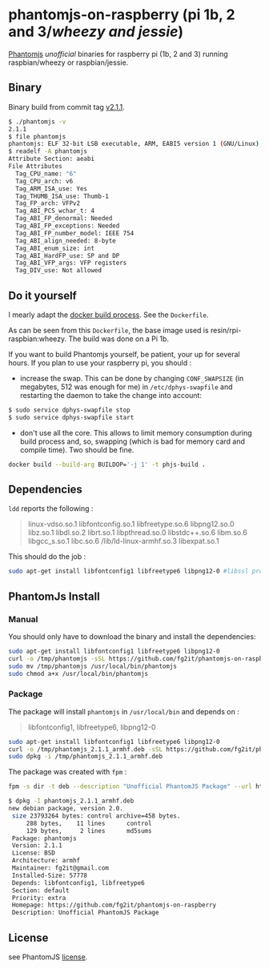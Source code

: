 # phantomjs-on-raspberry (pi 1b, 2 and 3/*wheezy and jessie*)
[Phantomjs](http://phantomjs.org/) *unofficial* binaries for raspberry pi (1b, 2 and 3) running raspbian/wheezy or raspbian/jessie.

## Binary
Binary build from commit tag [v2.1.1](https://github.com/ariya/phantomjs/tree/2.1.1).
```bash
$ ./phantomjs -v
2.1.1
$ file phantomjs
phantomjs: ELF 32-bit LSB executable, ARM, EABI5 version 1 (GNU/Linux), dynamically linked, interpreter /lib/ld-linux-armhf.so.3, for GNU/Linux 2.6.26, BuildID[sha1]=5b45cada7ea3423e57c04caffe681f14b5301000, stripped
$ readelf -A phantomjs
Attribute Section: aeabi
File Attributes
  Tag_CPU_name: "6"
  Tag_CPU_arch: v6
  Tag_ARM_ISA_use: Yes
  Tag_THUMB_ISA_use: Thumb-1
  Tag_FP_arch: VFPv2
  Tag_ABI_PCS_wchar_t: 4
  Tag_ABI_FP_denormal: Needed
  Tag_ABI_FP_exceptions: Needed
  Tag_ABI_FP_number_model: IEEE 754
  Tag_ABI_align_needed: 8-byte
  Tag_ABI_enum_size: int
  Tag_ABI_HardFP_use: SP and DP
  Tag_ABI_VFP_args: VFP registers
  Tag_DIV_use: Not allowed
```

## Do it yourself
I mearly adapt the
[docker build process](https://github.com/ariya/phantomjs/blob/2.1.1/deploy/docker-build.sh).
See the `Dockerfile`.

As can be seen from this `Dockerfile`, the base image used is resin/rpi-raspbian:wheezy. The build was done on a Pi 1b.

If you want to build Phantomjs yourself, be patient, your up for several hours.
If you plan to use your raspberry pi, you should :
- increase the swap. This can be done by changing `CONF_SWAPSIZE` (in megabytes,
512 was enough for me)
in `/etc/dphys-swapfile` and restarting the daemon to take the change into account:
```bash
$ sudo service dphys-swapfile stop
$ sudo service dphys-swapfile start
```
- don't use all the core. This allows to limit memory consumption during build process and, so, swapping (which is bad for memory card and compile time). Two should be fine.
```bash
docker build --build-arg BUILDOP='-j 1' -t phjs-build .
```

## Dependencies
`ldd` reports the following :

> linux-vdso.so.1
> libfontconfig.so.1
> libfreetype.so.6
> libpng12.so.0
> libz.so.1
> libdl.so.2
> librt.so.1
> libpthread.so.0
> libstdc++.so.6
> libm.so.6
> libgcc_s.so.1
> libc.so.6
> /lib/ld-linux-armhf.so.3
> libexpat.so.1

This should do the job :

```bash
sudo apt-get install libfontconfig1 libfreetype6 libpng12-0 #libssl provides libcrypto
```

## PhantomJs Install
### Manual
You should only have to download the binary and install the dependencies:
```bash
sudo apt-get install libfontconfig1 libfreetype6 libpng12-0
curl -o /tmp/phantomjs -sSL https://github.com/fg2it/phantomjs-on-raspberry/releases/download/v2.1.1-wheezy-jessie-armv6/phantomjs
sudo mv /tmp/phantomjs /usr/local/bin/phantomjs
sudo chmod a+x /usr/local/bin/phantomjs
```

### Package
The package will install `phantomjs` in `/usr/local/bin` and depends on :
> libfontconfig1, libfreetype6, libpng12-0

```bash
sudo apt-get install libfontconfig1 libfreetype6 libpng12-0
curl -o /tmp/phantomjs_2.1.1_armhf.deb -sSL https://github.com/fg2it/phantomjs-on-raspberry/releases/download/v2.1.1-wheezy-jessie-armv6/phantomjs_2.1.1_armhf.deb
sudo dpkg -i /tmp/phantomjs_2.1.1_armhf.deb
```

The package was created with `fpm` :
```bash
fpm -s dir -t deb --description "Unofficial PhantomJS Package" --url https://github.com/fg2it/phantomjs-on-raspberry --license BSD -n phantomjs --vendor "" --maintainer fg2it@gmail.com --version 2.1.1 --depends libfontconfig1 --depends libfreetype6 usr/
```

```bash
$ dpkg -I phantomjs_2.1.1_armhf.deb
new debian package, version 2.0.
 size 23793264 bytes: control archive=458 bytes.
     288 bytes,    11 lines      control              
     129 bytes,     2 lines      md5sums              
 Package: phantomjs
 Version: 2.1.1
 License: BSD
 Architecture: armhf
 Maintainer: fg2it@gmail.com
 Installed-Size: 57778
 Depends: libfontconfig1, libfreetype6
 Section: default
 Priority: extra
 Homepage: https://github.com/fg2it/phantomjs-on-raspberry
 Description: Unofficial PhantomJS Package
 ```

## License
see PhantomJS [license](https://github.com/ariya/phantomjs/blob/master/LICENSE.BSD).
